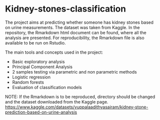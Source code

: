 # Kidney-stones-classification

The project aims at predicting whether someone has kidney stones based on urine measurements. The dataset was taken from Kaggle.
In the repository, the Rmarkdown html document can be found, where all the analysis are presented. For reproducibility, the Rmarkdown file is also available to be run on Rstudio.

The main tools and concepts used in the project:
- Basic exploratory analysis
- Principal Component Analysis
- 2 samples testing via parametric and non parametric methods
- Logistic regression
- Random forests
- Evaluation of classification models

NOTE: If the Rmarkdown is to be reproduced, directory should be changed and the dataset downloaded from the Kaggle page.
https://www.kaggle.com/datasets/vuppalaadithyasairam/kidney-stone-prediction-based-on-urine-analysis
